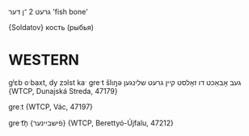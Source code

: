 גרעט 2
־ן
דער
'fish bone'

{Soldatov}
кость (рыбья)

WESTERN
========

gʲɛb oˑbaxt, dy zɔlst kaˑ greˑt šlɩŋə געב אָבאַכט דו זאָלסט קיין גרעט שלינגען {WTCP, Dunajská Streda, 47179}

greːt {WTCP, Vác, 47197}

greˑt͡n̩ {פֿישביינער} {WTCP, Berettyó-Újfalu, 47212}

